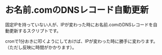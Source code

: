 # お名前.comのDNSレコード自動更新
固定IPを持っていない人が、IPが変わった時にお名前.comのDNSレコードを自動更新するスクリプトです。

cronで1分おきに叩くようにしておけば、IPが変わった時に勝手に変わります。（ただし反映に時間がかかります）。
